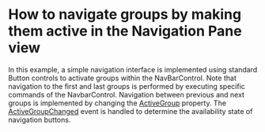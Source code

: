 # How to navigate groups by making them active in the Navigation Pane view


<p>In this example, a simple navigation interface is implemented using standard Button controls to activate groups within the NavBarControl. Note that navigation to the first and last groups is performed by executing specific commands of the NavbarControl. Navigation between previous and next groups is implemented by changing the <a href="http://documentation.devexpress.com/#WPF/DevExpressWpfNavBarNavBarControl_ActiveGrouptopic">ActiveGroup</a> property. The <a href="http://documentation.devexpress.com/#WPF/DevExpressWpfNavBarNavBarControl_ActiveGroupChangedtopic">ActiveGroupChanged</a> event is handled to determine the availability state of navigation buttons.</p>

<br/>


